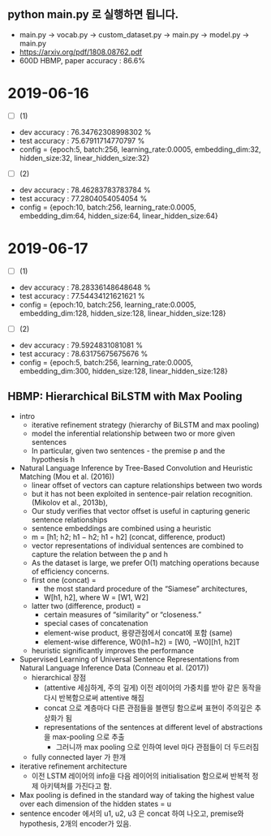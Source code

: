 ## python main.py 로 실행하면 됩니다.
- main.py → vocab.py → custom_dataset.py → main.py → model.py → main.py 
- https://arxiv.org/pdf/1808.08762.pdf
- 600D HBMP, paper accuracy : 86.6%
# 2019-06-16 
* [ ] (1)
- dev accuracy :  76.34762308998302 %
- test accuracy :  75.67911714770797 %
- config = {epoch:5, batch:256,  learning_rate:0.0005,  embedding_dim:32,  hidden_size:32,  linear_hidden_size:32}
* [ ] (2)
- dev accuracy :  78.46283783783784 %
- test accuracy :  77.2804054054054 %
- config = {epoch:10, batch:256,  learning_rate:0.0005,  embedding_dim:64,  hidden_size:64,  linear_hidden_size:64}

# 2019-06-17 
* [ ] (1)
- dev accuracy :  78.28336148648648 %
- test accuracy :  77.54434121621621 %
- config = {epoch:10, batch:256,  learning_rate:0.0005,  embedding_dim:128,  hidden_size:128,  linear_hidden_size:128}
* [ ] (2)
- dev accuracy :  79.5924831081081 %
- test accuracy :  78.63175675675676 %
- config = {epoch:5, batch:256,  learning_rate:0.0005,  embedding_dim:300,  hidden_size:128,  linear_hidden_size:128}


## HBMP: Hierarchical BiLSTM with Max Pooling
+ intro
	+ iterative refinement strategy (hierarchy of BiLSTM and max pooling)
	+ model the inferential relationship between two or more given sentences
	+ In particular, given two sentences - the premise p and the hypothesis h
+ Natural Language Inference by Tree-Based Convolution and Heuristic Matching (Mou et al. (2016))
	+ linear offset of vectors can capture relationships between two words
	+ but it has not been exploited in sentence-pair relation recognition.(Mikolov et al., 2013b),
	+ Our study verifies that vector offset is useful in capturing generic sentence relationships
	+ sentence embeddings are combined using a heuristic
	+ m = [h1; h2; h1 − h2; h1 ◦ h2]  (concat, difference, product)
	+ vector representations of individual sentences are combined to capture the relation between the p and h
	+ As the dataset is large, we prefer O(1) matching operations because of efficiency concerns. 
	+ first one (concat) = 
		+ the most standard procedure of the “Siamese” architectures, 
		+ W[h1, h2], where W = [W1, W2]
	+ latter two (difference, product) = 
		+ certain measures of “similarity” or “closeness.”
		+ special cases of concatenation
		+ element-wise product, 용량관점에서 concat에 포함 (same)
		+ element-wise difference, W0(h1−h2) = [W0, −W0][h1, h2]T
	+ heuristic significantly improves the performance
+ Supervised Learning of Universal Sentence Representations from Natural Language Inference Data (Conneau et al. (2017))
	+ hierarchical 장점 
		+ (attentive 세심하게, 주의 깊게) 이전 레이어의 가중치를 받아 같은 동작을 다시 반복함으로써 attentive 해짐
		+ concat 으로 계층마다 다른 관점들을 블랜딩 함으로써 표현이 주의깊은 추상화가 됨
		+ representations of the sentences at different level of abstractions 을 max-pooling 으로 추출
			+ 그러니까 max pooling 으로 인하여 level 마다 관점들이 더 두드러짐
	+ fully connected layer 가 한개
+ iterative refinement architecture
	+ 이전 LSTM 레이어의 info을 다음 레이어의 initialisation 함으로써 반복적 정제 아키텍쳐를 가진다고 함.
+ Max pooling is defined in the standard way of taking the highest value over each dimension of the hidden states = u
+ sentence encoder 에서의 u1, u2, u3 은 concat 하여 나오고, premise와 hypothesis, 2개의 encoder가 있음.
